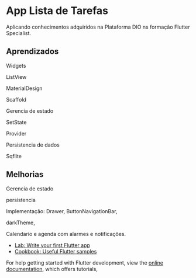 
# App Lista de Tarefas

Aplicando conhecimentos adquiridos na Plataforma DIO ns formação Flutter Specialist.


## Aprendizados

Widgets

ListView

MaterialDesign

Scaffold

Gerencia de estado

SetState

Provider

Persistencia de dados

Sqflite


## Melhorias

Gerencia de estado

persistencia

Implementação: Drawer, ButtonNavigationBar, 

darkTheme, 

Calendario e agenda com alarmes e 
notificações.


- [Lab: Write your first Flutter app](https://docs.flutter.dev/get-started/codelab)
- [Cookbook: Useful Flutter samples](https://docs.flutter.dev/cookbook)

For help getting started with Flutter development, view the
[online documentation](https://docs.flutter.dev/), which offers tutorials,